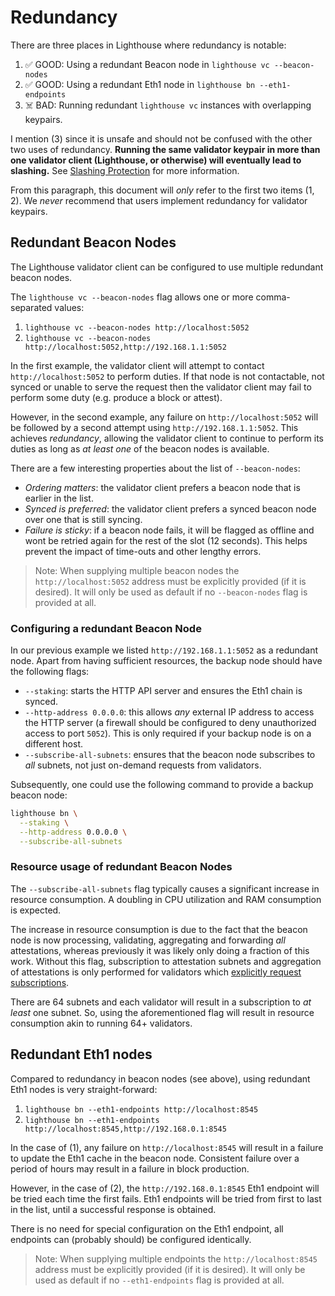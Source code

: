 # Redundancy

[subscribe-api]: https://ethereum.github.io/eth2.0-APIs/#/Validator/prepareBeaconCommitteeSubnet

There are three places in Lighthouse where redundancy is notable:

1. ✅ GOOD: Using a redundant Beacon node in `lighthouse vc --beacon-nodes`
1. ✅ GOOD: Using a redundant Eth1 node in `lighthouse bn --eth1-endpoints`
1. ☠️ BAD: Running redundant `lighthouse vc` instances with overlapping keypairs.

I mention (3) since it is unsafe and should not be confused with the other two
uses of redundancy. **Running the same validator keypair in more than one
validator client (Lighthouse, or otherwise) will eventually lead to slashing.**
See [Slashing Protection](./slashing-protection.md) for more information.

From this paragraph, this document will *only* refer to the first two items (1, 2). We
*never* recommend that users implement redundancy for validator keypairs.

## Redundant Beacon Nodes

The Lighthouse validator client can be configured to use multiple redundant beacon nodes.

The `lighthouse vc --beacon-nodes` flag allows one or more comma-separated values:

1. `lighthouse vc --beacon-nodes http://localhost:5052`
1. `lighthouse vc --beacon-nodes http://localhost:5052,http://192.168.1.1:5052`

In the first example, the validator client will attempt to contact
`http://localhost:5052` to perform duties. If that node is not contactable, not
synced or unable to serve the request then the validator client may fail to
perform some duty (e.g. produce a block or attest).

However, in the second example, any failure on `http://localhost:5052` will be
followed by a second attempt using `http://192.168.1.1:5052`. This
achieves *redundancy*, allowing the validator client to continue to perform its
duties as long as *at least one* of the beacon nodes is available.

There are a few interesting properties about the list of `--beacon-nodes`:

- *Ordering matters*: the validator client prefers a beacon node that is
	earlier in the list.
- *Synced is preferred*: the validator client prefers a synced beacon node over
	one that is still syncing.
- *Failure is sticky*: if a beacon node fails, it will be flagged as offline
    and wont be retried again for the rest of the slot (12 seconds). This helps prevent the impact
    of time-outs and other lengthy errors.

> Note: When supplying multiple beacon nodes the `http://localhost:5052` address must be explicitly
> provided (if it is desired). It will only be used as default if no `--beacon-nodes` flag is
> provided at all.

### Configuring a redundant Beacon Node

In our previous example we listed `http://192.168.1.1:5052` as a redundant
node. Apart from having sufficient resources, the backup node should have the
following flags:

- `--staking`: starts the HTTP API server and ensures the Eth1 chain is synced.
- `--http-address 0.0.0.0`: this allows *any* external IP address to access the
	HTTP server (a firewall should be configured to deny unauthorized access to port
	`5052`). This is only required if your backup node is on a different host.
- `--subscribe-all-subnets`: ensures that the beacon node subscribes to *all*
	subnets, not just on-demand requests from validators.

Subsequently, one could use the following command to provide a backup beacon
node:

```bash
lighthouse bn \
  --staking \
  --http-address 0.0.0.0 \
  --subscribe-all-subnets
```

### Resource usage of redundant Beacon Nodes

The `--subscribe-all-subnets` flag typically causes a significant increase in resource consumption.
A doubling in CPU utilization and RAM consumption is expected.

The increase in resource consumption is due to the fact that the beacon node is
now processing, validating, aggregating and forwarding *all* attestations,
whereas previously it was likely only doing a fraction of this work. Without
this flag, subscription to attestation subnets and aggregation of
attestations is only performed for validators which [explicitly request
subscriptions](subscribe-api).

There are 64 subnets and each validator will result in a subscription to *at
least* one subnet. So, using the aforementioned flag will result in
resource consumption akin to running 64+ validators.

## Redundant Eth1 nodes

Compared to redundancy in beacon nodes (see above), using redundant Eth1 nodes
is very straight-forward:

1. `lighthouse bn --eth1-endpoints http://localhost:8545`
1. `lighthouse bn --eth1-endpoints http://localhost:8545,http://192.168.0.1:8545`

In the case of (1), any failure on `http://localhost:8545` will result in a
failure to update the Eth1 cache in the beacon node. Consistent failure over a
period of hours may result in a failure in block production.

However, in the case of (2), the `http://192.168.0.1:8545` Eth1 endpoint will
be tried each time the first fails. Eth1 endpoints will be tried from first to
last in the list, until a successful response is obtained.

There is no need for special configuration on the Eth1 endpoint, all endpoints can (probably should)
be configured identically.

> Note: When supplying multiple endpoints the `http://localhost:8545` address must be explicitly
> provided (if it is desired). It will only be used as default if no `--eth1-endpoints` flag is
> provided at all.
